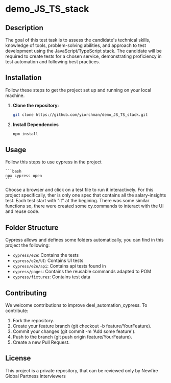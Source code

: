 # demo_JS_TS_stack

## Description
The goal of this test task is to assess the candidate's technical skills, knowledge of tools, problem-solving abilities, and approach to test development using the JavaScript/TypeScript stack. The candidate will be required to create tests for a chosen service, demonstrating proficiency in test automation and following best practices.


## Installation

Follow these steps to get the project set up and running on your local machine.

1. **Clone the repository:**

   ```bash
   git clone https://github.com/yiorchman/demo_JS_TS_stack.git


2. **Install Dependencies**
    ```bash
    npm install

## Usage

Follow this steps to use cypress in the project

    ```bash
    npx cypress open
    ```   

Choose a browser and click on a test file to run it interactively.
For this project specifically, ther is only one spec that contains all the salary-insights test.
Each test start with "it" at the begining.
There was some similar functions so, there were created some cy.commands to interact with the UI and reuse code.

## Folder Structure
Cypress allows and defines some folders automatically, you can find in this project the following:
- `cypress/e2e`: Contains the tests 
- `cypress/e2e/UI`: Contains UI tests
- `cypress/e2e/api`: Contains api tests found in
- `cypress/pages`: Contains the reusable commands adapted to POM
- `cypress/fixtures`: Contains test data


## Contributing

We welcome contributions to improve deel_automation_cypress. To contribute:
1. Fork the repository.
2. Create your feature branch (git checkout -b feature/YourFeature).
3. Commit your changes (git commit -m 'Add some feature').
4. Push to the branch (git push origin feature/YourFeature).
5. Create a new Pull Request.

## License
This project is a private repository, that can be reviewed only by Newfire Global Partness interviewers
